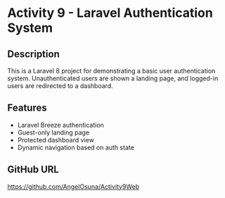 # Activity 9 - Laravel Authentication System

## Description
This is a Laravel 8 project for demonstrating a basic user authentication system. Unauthenticated users are shown a landing page, and logged-in users are redirected to a dashboard.

## Features
- Laravel Breeze authentication
- Guest-only landing page
- Protected dashboard view
- Dynamic navigation based on auth state

## GitHub URL
https://github.com/AngelOsuna/Activity9Web
